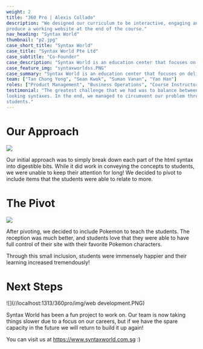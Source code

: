 ```yaml
---
weight: 2
title: "360 Pro | Alexis Collado"
description: "We designed our curriculum to be interactive, engaging and easy to understand. We taught students web development elements such as HTML,CSS and JavaScript. Students were taught from the very start and were able to
produce a working website at the end of the course."
nav_heading: "Syntax World"
thumbnail: "p2.jpg"
case_short_title: "Syntax World"
case_title: "Syntax World Pte Ltd"
case_subtitle: "Co-Founder"
case_description: "Syntax World is an education center that focuses on delivering quality programming services to students. We talked about teaching programming during our free time for some side income, and we figured that it would be more fun to start a business instead."
case_feature_img: "syntaxworldss.PNG"
case_summary: "Syntax World is an education center that focuses on delivering quality programming services to students. We talked about teaching programming during our free time for some side income, and then figured out we could start a full-fledge tuition service instead for additional learning."
team: ["Tan Chong Yong", "Sean Kwok", "Suman Vanan", "Yan Han"]
roles: ["Product Management", "Business Operations", "Course Instructor"]
testimonial: "The greatest challenge that we had was to balance between interactivity, engagement with the complicated
looking syntaxes. In the end, we managed to circumvent our problem through iterative testing and feedback from our
students."
---
```


# Our Approach

![](//localhost:1313/360pro/img/initial.PNG)

Our initial approach was to simply break down each part of the html syntax into digestible bits. While it did work in conveying the concepts to students, we were unable to keep their attention for long! We decided to pivot to include items that the students were able to relate to more.

# The Pivot

![](//localhost:1313/360pro/img/teaching.PNG)

After pivoting, we decided to include Pokemon to teach the students. The reception was much better, and students love that they were able to have full control of their site with their favorite Pokemon characters.

 Through this small inclusion, students were immensely happier and their learning increased tremendously!

# Next Steps

![](//localhost:1313/360pro/img/web development.PNG)

Syntax World has been a fun project to work on. Our team is now taking things slower due to a focus on our careers, but if we have the spare capacity in the future we will return to build it up again!

You can visit us at https://www.syntaxworld.com.sg :)
